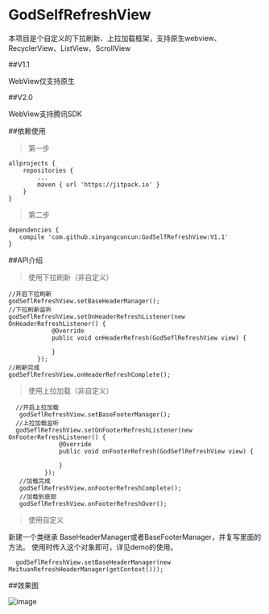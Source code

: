 # GodSelfRefreshView
本项目是个自定义的下拉刷新、上拉加载框架，支持原生webview、RecyclerView、ListView、ScrollView

##V1.1

WebView仅支持原生

##V2.0

WebView支持腾讯SDK

##依赖使用

>第一步

    allprojects {
    	repositories {
    		...
    		maven { url 'https://jitpack.io' }
    	}
    }
    
>第二步
 
    dependencies {
       compile 'com.github.xinyangcuncun:GodSelfRefreshView:V1.1'
    }

##API介绍

>使用下拉刷新（非自定义）

    //开启下拉刷新
    godSeflRefreshView.setBaseHeaderManager();
    //下拉刷新监听
    godSeflRefreshView.setOnHeaderRefreshListener(new OnHeaderRefreshListener() {
                @Override
                public void onHeaderRefresh(GodSeflRefreshView view) {
                   
                }
            });
    //刷新完成
    godSeflRefreshView.onHeaderRefreshComplete();
    
>使用上拉加载（非自定义）

      //开启上拉加载
       godSeflRefreshView.setBaseFooterManager();
      //上拉加载监听
      godSeflRefreshView.setOnFooterRefreshListener(new OnFooterRefreshListener() {
                  @Override
                  public void onFooterRefresh(GodSeflRefreshView view) {
                      
                  }
              });
       //加载完成
       godSeflRefreshView.onFooterRefreshComplete();
       //加载到底部
       godSeflRefreshView.onFooterRefreshOver();
      
>使用自定义

新建一个类继承 BaseHeaderManager或者BaseFooterManager，并复写里面的方法。
使用时传入这个对象即可，详见demo的使用。

      godSeflRefreshView.setBaseHeaderManager(new MeituanRefreshHeaderManager(getContext()));
      
##效果图

![image](https://github.com/xinyangcuncun/GodSelfRefreshView/blob/master/app/src/main/res/drawable/meituan.gif)

    
